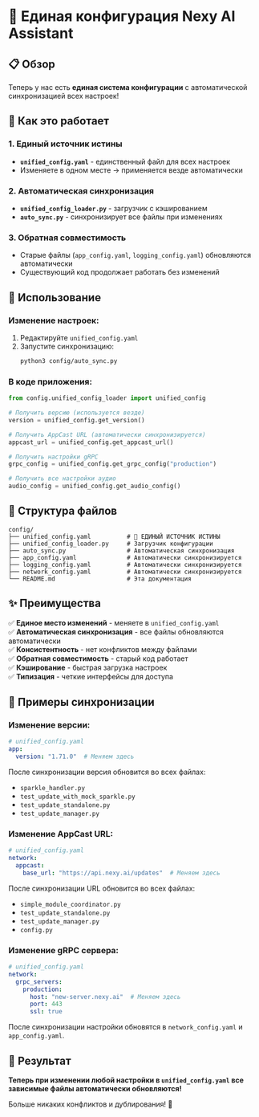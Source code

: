 # 🔧 Единая конфигурация Nexy AI Assistant

## 📋 Обзор

Теперь у нас есть **единая система конфигурации** с автоматической синхронизацией всех настроек!

## 🎯 Как это работает

### **1. Единый источник истины**
- **`unified_config.yaml`** - единственный файл для всех настроек
- Изменяете в одном месте → применяется везде автоматически

### **2. Автоматическая синхронизация**
- **`unified_config_loader.py`** - загрузчик с кэшированием
- **`auto_sync.py`** - синхронизирует все файлы при изменениях

### **3. Обратная совместимость**
- Старые файлы (`app_config.yaml`, `logging_config.yaml`) обновляются автоматически
- Существующий код продолжает работать без изменений

## 🚀 Использование

### **Изменение настроек:**
1. Редактируйте `unified_config.yaml`
2. Запустите синхронизацию:
   ```bash
   python3 config/auto_sync.py
   ```

### **В коде приложения:**
```python
from config.unified_config_loader import unified_config

# Получить версию (используется везде)
version = unified_config.get_version()

# Получить AppCast URL (автоматически синхронизируется)
appcast_url = unified_config.get_appcast_url()

# Получить настройки gRPC
grpc_config = unified_config.get_grpc_config("production")

# Получить все настройки аудио
audio_config = unified_config.get_audio_config()
```

## 📁 Структура файлов

```
config/
├── unified_config.yaml          # 🎯 ЕДИНЫЙ ИСТОЧНИК ИСТИНЫ
├── unified_config_loader.py     # Загрузчик конфигурации
├── auto_sync.py                 # Автоматическая синхронизация
├── app_config.yaml              # Автоматически синхронизируется
├── logging_config.yaml          # Автоматически синхронизируется
├── network_config.yaml          # Автоматически синхронизируется
└── README.md                    # Эта документация
```

## ✨ Преимущества

✅ **Единое место изменений** - меняете в `unified_config.yaml`  
✅ **Автоматическая синхронизация** - все файлы обновляются автоматически  
✅ **Консистентность** - нет конфликтов между файлами  
✅ **Обратная совместимость** - старый код работает  
✅ **Кэширование** - быстрая загрузка настроек  
✅ **Типизация** - четкие интерфейсы для доступа  

## 🔄 Примеры синхронизации

### **Изменение версии:**
```yaml
# unified_config.yaml
app:
  version: "1.71.0"  # Меняем здесь
```

После синхронизации версия обновится во всех файлах:
- `sparkle_handler.py`
- `test_update_with_mock_sparkle.py`
- `test_update_standalone.py`
- `test_update_manager.py`

### **Изменение AppCast URL:**
```yaml
# unified_config.yaml
network:
  appcast:
    base_url: "https://api.nexy.ai/updates"  # Меняем здесь
```

После синхронизации URL обновится во всех файлах:
- `simple_module_coordinator.py`
- `test_update_standalone.py`
- `test_update_manager.py`
- `config.py`

### **Изменение gRPC сервера:**
```yaml
# unified_config.yaml
network:
  grpc_servers:
    production:
      host: "new-server.nexy.ai"  # Меняем здесь
      port: 443
      ssl: true
```

После синхронизации настройки обновятся в `network_config.yaml` и `app_config.yaml`.

## 🎯 Результат

**Теперь при изменении любой настройки в `unified_config.yaml` все зависимые файлы автоматически обновляются!**

Больше никаких конфликтов и дублирования! 🎉
